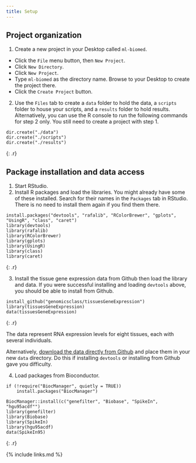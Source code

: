 ```yaml
--- 
title: Setup 
--- 
```


## Project organization

1. Create a new project in your Desktop called `ml-biomed`. 
- Click the `File` menu button, then `New Project`.
- Click `New Directory`. 
- Click `New Project`.
- Type `ml-biomed` as the directory name. Browse to your Desktop to create the project there.
- Click the `Create Project` button.

2. Use the `Files` tab to create  a `data` folder to hold the data, a `scripts` folder to 
house your scripts, and a `results` folder to hold results. Alternatively, you can use the 
R console to run the following commands for step 2 only. You still need to create a 
project with step 1.

~~~
dir.create("./data")
dir.create("./scripts")
dir.create("./results")
~~~
{: .r}

## Package installation and data access

1. Start RStudio. 
2. Install R packages and load the libraries. You might already have some of these 
installed. Search for their names in the `Packages` tab in RStudio. There is no need to 
install them again if you find them there.

~~~
install.packages("devtools", "rafalib", "RColorBrewer", "gplots", "UsingR", "class", "caret")
library(devtools)
library(rafalib)
library(RColorBrewer)
library(gplots)
library(UsingR)
library(class)
library(caret)
~~~
{: .r}

3. Install the tissue gene expression data from Github then load the library and data.
If you were successful installing and loading `devtools` above, you should be able to 
install from Github.

~~~
install_github("genomicsclass/tissuesGeneExpression") 
library(tissuesGeneExpression) 
data(tissuesGeneExpression)
~~~
{: .r}

The data represent RNA expression levels for eight tissues, each with several individuals.

Alternatively, 
[download the data directly from Github](https://github.com/genomicsclass/tissuesGeneExpression/blob/master/data/tissuesGeneExpression.rda) 
and place them in your new `data` directory. Do this if installing `devtools` or 
installing from Github gave you difficulty.

4. Load packages from Bioconductor.

~~~
if (!require("BiocManager", quietly = TRUE))
    install.packages("BiocManager")

BiocManager::install(c("genefilter", "Biobase", "SpikeIn", "hgu95acdf"")
library(genefilter)
library(Biobase)
library(SpikeIn)
library(hgu95acdf)
data(SpikeIn95)
~~~
{: .r}


{% include links.md %}
